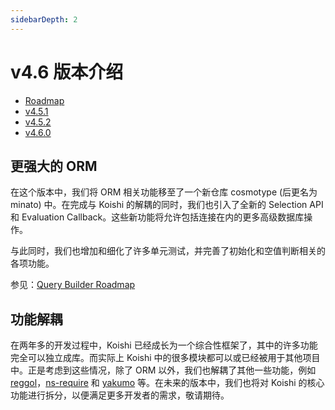 ```yaml
---
sidebarDepth: 2
---
```


# v4.6 版本介绍

- [Roadmap](https://github.com/koishijs/koishi/issues/578)
- [v4.5.1](https://github.com/koishijs/koishi/releases/tag/4.5.1)
- [v4.5.2](https://github.com/koishijs/koishi/releases/tag/4.5.2)
- [v4.6.0](https://github.com/koishijs/koishi/releases/tag/4.6.0)

## 更强大的 ORM

在这个版本中，我们将 ORM 相关功能移至了一个新仓库 cosmotype (后更名为 minato) 中。在完成与 Koishi 的解耦的同时，我们也引入了全新的 Selection API 和 Evaluation Callback。这些新功能将允许包括连接在内的更多高级数据库操作。

与此同时，我们也增加和细化了许多单元测试，并完善了初始化和空值判断相关的各项功能。

参见：[Query Builder Roadmap](https://github.com/koishijs/koishi/issues/595)

## 功能解耦

在两年多的开发过程中，Koishi 已经成长为一个综合性框架了，其中的许多功能完全可以独立成库。而实际上 Koishi 中的很多模块都可以或已经被用于其他项目中。正是考虑到这些情况，除了 ORM 以外，我们也解耦了其他一些功能，例如 [reggol](https://github.com/shigma/reggol)，[ns-require](https://github.com/shigma/ns-require) 和 [yakumo](https://github.com/shigma/yakumo) 等。在未来的版本中，我们也将对 Koishi 的核心功能进行拆分，以便满足更多开发者的需求，敬请期待。
